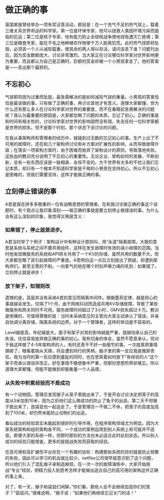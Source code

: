 # 做正确的事
英国某报曾经举办一项有奖证答活动，题目是：在一个充气不足的热气球上，载着三维关系世界命运的科学家。第一位是环保专家，他可以拯救人类因环境污染而面临的厄运；第二位是核子专家，他有能力防止全球核战争使地球免遭灭亡绝境；第三位是粮食专家，能在不毛之地种植农作物使千万人脱离饥荒。此时热气球即将坠毁，必须丢一个人以减轻载重，使其余的两人得以存活，请问该丢下谁？问题刊出后，因为奖金数额庞大，讨论非常激烈。当大家正在讨论哪位科学家对世界影响更为重要，而且都认为自己是正确时，巨额的奖金却被一个小男孩拿走了。他的答案是——丢出那个最胖的。

## 不忘初心

气球即将因为过重而坠毁，最急需解决的是如何减轻气球的重量。小男孩的答案恰恰是最该做的事，只有做了正确的事，再讨论其他才有意义。道理大家都懂，但为什么还有那么多人在讨论科学家对世界的重要度，而不在看眼前急需解决的问题呢？我认为最重要的原因是，大家都忽略了问题的本质，忘记了初心。正确的事是和时间有相关性的，讨论科学家对世界的影响固然没有错，失去任何一位科学家都是世界的损失。但不是那个时刻，那个状态下该讨论的问题。

在我从事架构师和管理者的经历中，就碰到过无数的忘记初心的事。生产上出了不可用的故障时，还在和几个架构师讨论弥补方案对扩展性的影响，从而导致故障升级；在落实一项架构方案时，由于困难而放弃了架构设计的原则，导致落地失败。这些血的教训充分说明了不忘初心的重要性。无论企业、架构如何的发展，不断创新，总有一些东西应该是一脉相承、永恒不变的。大千世界有太多的干扰让我们忘记本质，却只有一个根本不知道科学家是干嘛的小男孩在坚持初心。所以不忘初心是困难的，但我们需要坚持，这样才能做正确的事。

## 立刻停止错误的事

A君是我在拼多多敬重的一位有战略思想的管理者。在和我讨论做正确的事这个话题时，有个观点让我印象深刻——做正确的事就是要立刻停止做错误的事。为什么会有这么深刻的印象，我觉得又两层含义：

### 如果错了，停止就是进步。

A君当时举了个例子：架构设计中有种设计原则叫，用“永道”隔离故障。大致的意思是系统与系统之间不要共用组件，这样在发生故障时有效的减小故障的范围。当时他发现微服务的系统和API网关共用了一个KV的存储，虽然共用的数量不大，但大家都忽略了其引起故障的严重度。A君明白这一点后立刻提出了质疑，却遭到架构师们，甚至主管的不削。一向客气的他在哪个时刻声嘶力竭的吼到：如果错了，立刻停止就是进步！

### 放下架子，知错则改

遗憾的是，高层并没有采纳A君的意见而隔离中间件。根据墨菲定律，越是担心的事就越会发生。仅隔了1个月，由于网络抖动而造成共用KV存储故障，导致了某些微服务和网关同时不可用，服务故障时间超过了3小时，GMV损失超过十万。教训是惨痛的，可值得尊敬的是：当时未采纳意见的主管向大家主动承认了错误，并亲自协调分离存储，隔离系统的边界。对于一个管理者，这样的举动是不容易的。

Level越是高，年纪越是大，面子和架子对其的影响越是严重，就越怕承认自己的失误。往往容易放弃做正确的事的初心。我有切身的体会，虽然不愿意承认，但对于我这样做了4-5年架构师的人，有时还真干不好一些细节的事。一次就真把事情搞砸了，眼看着锅从天降，将会遭到同行的笑柄，脑子里的第一反应竟是推卸责任。我为当时的第一反应感到羞耻的同时，也在思索着如何放下”有经验的人“这个架子而承认错误并改正。好在事情不像想象中严重，但那份思想煎熬却难忘。所以道理大家都懂，但能不能做到却能衡量一个人品德。

### 从失败中积累经验而不是成功

有一个动物园，管理员发现猴子从笼子里跑出来了，于是开会讨论决定把笼子的高度从5米加到10米，因为之前他们这么做成功的防止了兔子的出逃。第二天不但猴子跑出来了，连袋鼠也一起逃走了。于是管理员一不做二不休，把笼子的高度加高到了100米，却仍然未能防止动物们的出逃。

看似成功的经验其实未能起到很好的引导作用，在程序架构领域尤为明显。因为大家系统架构和组织架构各不同，一个成功的案例运用到别人系统上有可能并不适宜。即便大家的系统一样，但那时那刻的方法也未必适合此时此刻状态。所以别人成功的经验只能借鉴，更多的是挑战失败而获取的经验。

在高可用和高扩展性平台存在一个有趣的驳轮：构建那些系统的目的就是防止频繁的失败，因此可以学习的机会就比较少。netflex公司很早就意识到了这个问题，所以他们引入了混乱猴子来制造麻烦。在一次一次的故障演练中，大家开始挑战”专业“经验，把精力投入到思考怎样才能做出适合自己的高可用的架构这件正确的事上来。

对了，有一天，猴子和袋鼠们闲聊，”你们看，那些人会不会继续加高你们的笼子？“袋鼠问。”很难说啊，“猴子说：”如果他们再继续忘记关门的话！“
